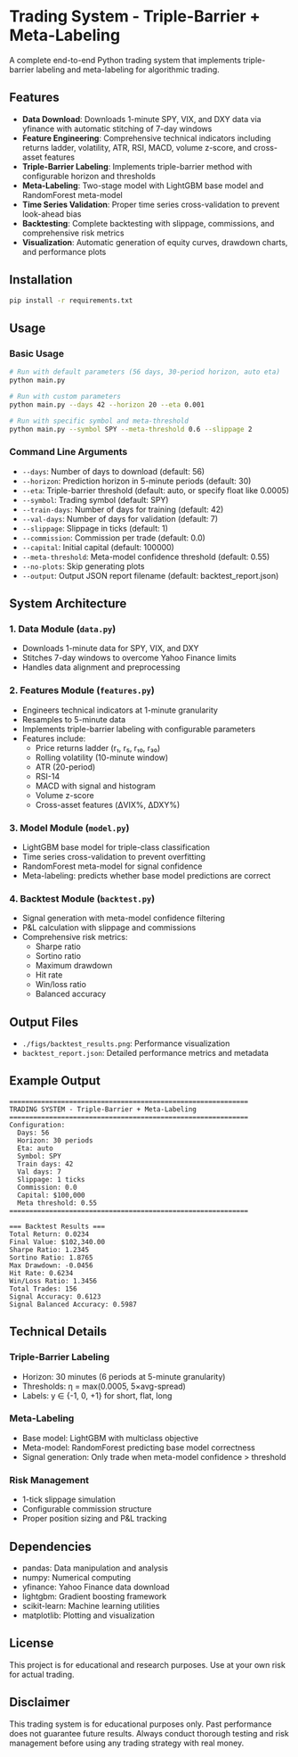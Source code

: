 # Trading System - Triple-Barrier + Meta-Labeling

A complete end-to-end Python trading system that implements triple-barrier labeling and meta-labeling for algorithmic trading.

## Features

- **Data Download**: Downloads 1-minute SPY, VIX, and DXY data via yfinance with automatic stitching of 7-day windows
- **Feature Engineering**: Comprehensive technical indicators including returns ladder, volatility, ATR, RSI, MACD, volume z-score, and cross-asset features
- **Triple-Barrier Labeling**: Implements triple-barrier method with configurable horizon and thresholds
- **Meta-Labeling**: Two-stage model with LightGBM base model and RandomForest meta-model
- **Time Series Validation**: Proper time series cross-validation to prevent look-ahead bias
- **Backtesting**: Complete backtesting with slippage, commissions, and comprehensive risk metrics
- **Visualization**: Automatic generation of equity curves, drawdown charts, and performance plots

## Installation

```bash
pip install -r requirements.txt
```

## Usage

### Basic Usage

```bash
# Run with default parameters (56 days, 30-period horizon, auto eta)
python main.py

# Run with custom parameters
python main.py --days 42 --horizon 20 --eta 0.001

# Run with specific symbol and meta-threshold
python main.py --symbol SPY --meta-threshold 0.6 --slippage 2
```

### Command Line Arguments

- `--days`: Number of days to download (default: 56)
- `--horizon`: Prediction horizon in 5-minute periods (default: 30)
- `--eta`: Triple-barrier threshold (default: auto, or specify float like 0.0005)
- `--symbol`: Trading symbol (default: SPY)
- `--train-days`: Number of days for training (default: 42)
- `--val-days`: Number of days for validation (default: 7)
- `--slippage`: Slippage in ticks (default: 1)
- `--commission`: Commission per trade (default: 0.0)
- `--capital`: Initial capital (default: 100000)
- `--meta-threshold`: Meta-model confidence threshold (default: 0.55)
- `--no-plots`: Skip generating plots
- `--output`: Output JSON report filename (default: backtest_report.json)

## System Architecture

### 1. Data Module (`data.py`)
- Downloads 1-minute data for SPY, VIX, and DXY
- Stitches 7-day windows to overcome Yahoo Finance limits
- Handles data alignment and preprocessing

### 2. Features Module (`features.py`)
- Engineers technical indicators at 1-minute granularity
- Resamples to 5-minute data
- Implements triple-barrier labeling with configurable parameters
- Features include:
  - Price returns ladder (r₁, r₅, r₁₀, r₃₀)
  - Rolling volatility (10-minute window)
  - ATR (20-period)
  - RSI-14
  - MACD with signal and histogram
  - Volume z-score
  - Cross-asset features (ΔVIX%, ΔDXY%)

### 3. Model Module (`model.py`)
- LightGBM base model for triple-class classification
- Time series cross-validation to prevent overfitting
- RandomForest meta-model for signal confidence
- Meta-labeling: predicts whether base model predictions are correct

### 4. Backtest Module (`backtest.py`)
- Signal generation with meta-model confidence filtering
- P&L calculation with slippage and commissions
- Comprehensive risk metrics:
  - Sharpe ratio
  - Sortino ratio
  - Maximum drawdown
  - Hit rate
  - Win/loss ratio
  - Balanced accuracy

## Output Files

- `./figs/backtest_results.png`: Performance visualization
- `backtest_report.json`: Detailed performance metrics and metadata

## Example Output

```
============================================================
TRADING SYSTEM - Triple-Barrier + Meta-Labeling
============================================================
Configuration:
  Days: 56
  Horizon: 30 periods
  Eta: auto
  Symbol: SPY
  Train days: 42
  Val days: 7
  Slippage: 1 ticks
  Commission: 0.0
  Capital: $100,000
  Meta threshold: 0.55
============================================================

=== Backtest Results ===
Total Return: 0.0234
Final Value: $102,340.00
Sharpe Ratio: 1.2345
Sortino Ratio: 1.8765
Max Drawdown: -0.0456
Hit Rate: 0.6234
Win/Loss Ratio: 1.3456
Total Trades: 156
Signal Accuracy: 0.6123
Signal Balanced Accuracy: 0.5987
```

## Technical Details

### Triple-Barrier Labeling
- Horizon: 30 minutes (6 periods at 5-minute granularity)
- Thresholds: η = max(0.0005, 5×avg-spread)
- Labels: y ∈ {-1, 0, +1} for short, flat, long

### Meta-Labeling
- Base model: LightGBM with multiclass objective
- Meta-model: RandomForest predicting base model correctness
- Signal generation: Only trade when meta-model confidence > threshold

### Risk Management
- 1-tick slippage simulation
- Configurable commission structure
- Proper position sizing and P&L tracking

## Dependencies

- pandas: Data manipulation and analysis
- numpy: Numerical computing
- yfinance: Yahoo Finance data download
- lightgbm: Gradient boosting framework
- scikit-learn: Machine learning utilities
- matplotlib: Plotting and visualization

## License

This project is for educational and research purposes. Use at your own risk for actual trading.

## Disclaimer

This trading system is for educational purposes only. Past performance does not guarantee future results. Always conduct thorough testing and risk management before using any trading strategy with real money.
